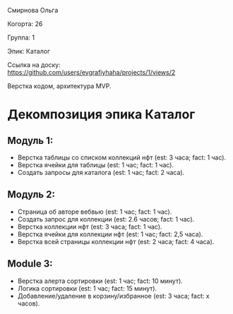 Смирнова Ольга

Когорта: 26

Группа: 1

Эпик: Каталог

Ссылка на доску: https://github.com/users/evgrafiyhaha/projects/1/views/2


Верстка кодом, архитектура MVP.




# Декомпозиция эпика Каталог

## Модуль 1:

- Верстка таблицы со списком коллекций нфт (est: 3 часа; fact: 1 час).
- Верстка ячейки для таблицы (est: 1 час; fact: 1 час).
- Создать запросы для каталога (est: 1 час; fact: 2 часа).

## Модуль 2:
- Страница об авторе вебвью (est: 1 час; fact: 1 час).
- Создать запрос для коллекции (est: 2.6 часов; fact: 1 час).
- Верстка коллекции нфт (est: 3 часа; fact: 1 час).
- Верстка ячейки для коллекции нфт (est: 1 час; fact: 2,5 часа).
- Верстка всей страницы коллекции нфт (est: 2 часа; fact: 4 часa).


## Module 3:
- Верстка алерта сортировки (est: 1 час; fact: 10 минут).
- Логика сортировки (est: 1 час; fact: 15 минут).
- Добавление/удаление в корзину/избранное (est: 3 часа; fact: x часов).
